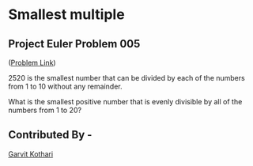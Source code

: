# Smallest multiple
## Project Euler Problem 005

  ([Problem Link](https://projecteuler.net/problem=5))

2520 is the smallest number that can be divided by each of the numbers from 1 to 10 without any remainder.

What is the smallest positive number that is evenly divisible by all of the numbers from 1 to 20?

## Contributed By -
[Garvit Kothari](https://github.com/Garvit-k)